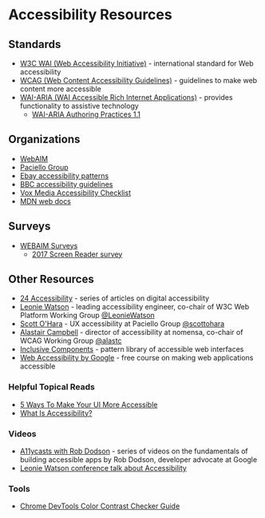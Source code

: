 # Accessibility Resources

## Standards  

  * [W3C WAI (Web Accessibility Initiative)](https://www.w3.org/WAI/) - international standard for Web accessibility
  * [WCAG (Web Content Accessibility Guidelines)](https://www.w3.org/TR/WCAG20/) - guidelines to make web content more accessible
  * [WAI-ARIA (WAI Accessible Rich Internet Applications)](https://www.w3.org/TR/wai-aria/) - provides functionality to assistive technology
    * [WAI-ARIA Authoring Practices 1.1](https://www.w3.org/TR/wai-aria-practices-1.1/)
   
## Organizations

  * [WebAIM](https://webaim.org/)
  * [Paciello Group](https://developer.paciellogroup.com/resources/)
  * [Ebay accessibility patterns](https://ebay.gitbooks.io/mindpatterns/content/)
  * [BBC accessibility guidelines](http://www.bbc.co.uk/guidelines/futuremedia/accessibility/)
  * [Vox Media Accessibility Checklist](http://accessibility.voxmedia.com/)
  * [MDN web docs](https://developer.mozilla.org/en-US/docs/Learn/Accessibility)
  
## Surveys

  * [WEBAIM Surveys](https://webaim.org/projects/)
    * [2017 Screen Reader survey](https://webaim.org/projects/screenreadersurvey7/)

## Other Resources

  * [24 Accessibility](https://www.24a11y.com/) - series of articles on digital accessibility
  * [Leonie Watson](https://tink.uk/) - leading accessibility engineer, co-chair of W3C Web Platform Working Group [@LeonieWatson](https://twitter.com/LeonieWatson) 
  * [Scott O'Hara](https://www.scottohara.me/all-writings/) - UX accessibility at Paciello Group [@scottohara](https://twitter.com/scottohara)
  * [Alastair Campbell](https://alastairc.ac/blog/) - director of accessibility at nomensa, co-chair of WCAG Working Group [@alastc](https://twitter.com/alastc)
  * [Inclusive Components](https://inclusive-components.design/) - pattern library of accessible web interfaces
  * [Web Accessibility by Google](https://www.udacity.com/course/web-accessibility--ud891) - free course on making web applications accessible

### Helpful Topical Reads

  * [5 Ways To Make Your UI More Accessible](https://uxplanet.org/5-easy-ways-to-make-your-ui-more-accessible-34a10522ae99)
  * [What Is Accessibility?](https://developer.mozilla.org/en-US/docs/Learn/Accessibility/What_is_accessibility)

### Videos

  * [A11ycasts with Rob Dodson](https://www.youtube.com/playlist?list=PLNYkxOF6rcICWx0C9LVWWVqvHlYJyqw7g) - series of videos on the fundamentals of building accessible apps by Rob Dodson, developer advocate at Google
  * [Leonie Watson conference talk about Accessibility](https://www.youtube.com/watch?v=VxQT3aq0nzw&app=desktop)

### Tools

  * [Chrome DevTools Color Contrast Checker Guide](https://uxdesign.cc/chrome-devtools-accessible-colors-300ec462a63c)
